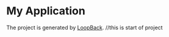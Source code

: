 # My Application

The project is generated by [LoopBack](http://loopback.io).
//this is start of project
